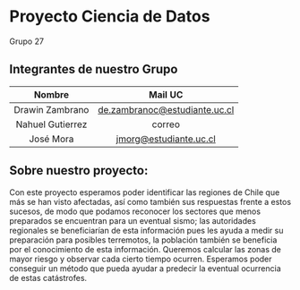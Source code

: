 # Proyecto Ciencia de Datos
Grupo 27

## Integrantes de nuestro Grupo
| Nombre | Mail UC |
| :-: | :-: |
| Drawin Zambrano | de.zambranoc@estudiante.uc.cl |
| Nahuel Gutierrez | correo |
| José Mora | jmorg@estudiante.uc.cl |


## Sobre nuestro proyecto:
Con este proyecto esperamos poder identificar las regiones de Chile que más se han visto afectadas, así como también sus respuestas frente a estos sucesos, de modo que podamos reconocer los sectores que menos preparados se encuentran para un eventual sismo; las autoridades regionales se beneficiarían de esta información pues les ayuda a medir su preparación para posibles terremotos, la población también se beneficia por el conocimiento de esta información. Queremos calcular las zonas de mayor riesgo y observar cada cierto tiempo ocurren. Esperamos poder conseguir un método que pueda ayudar a predecir la eventual ocurrencia de estas catástrofes. 



